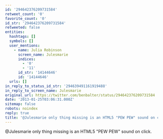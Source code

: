```yaml
---
id: '294642376209731584'
retweet_count: '0'
favorite_count: '0'
id_str: '294642376209731584'
retweeted: false
entities:
  hashtags: []
  symbols: []
  user_mentions:
    - name: Julia Robinson
      screen_name: Julesmarie
      indices:
        - '0'
        - '11'
      id_str: '14144646'
      id: '14144646'
  urls: []
in_reply_to_status_id_str: '294639491161919488'
in_reply_to_screen_name: Julesmarie
original_url: https://twitter.com/benbalter/status/294642376209731584
date: '2013-01-25T03:06:31.000Z'
sitemap: false
robots: noindex
reply: true
title: '@Julesmarie only thing missing is an HTML5 "PEW PEW" sound on click.'
---
```


@Julesmarie only thing missing is an HTML5 "PEW PEW" sound on click.